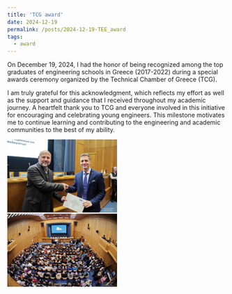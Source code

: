 ```yaml
---
title: 'TCG award'
date: 2024-12-19
permalink: /posts/2024-12-19-TEE_award
tags:
  - award
---
```


On December 19, 2024, I had the honor of being recognized among the top graduates of engineering schools in Greece (2017-2022) during a special awards ceremony organized by the Technical Chamber of Greece (TCG).

I am truly grateful for this acknowledgment, which reflects my effort as well as the support and guidance that I received throughout my academic journey. A heartfelt thank you to TCG and everyone involved in this initiative for encouraging and celebrating young engineers. This milestone motivates me to continue learning and contributing to the engineering and academic communities to the best of my ability.

<p float="left">
  <img src="/images/TEE_award_1.jpg" width="50%" />
  <img src="/images/TEE_award_2.jpg" width="50%" />
</p>
